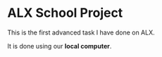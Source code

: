 # ALX School Project

This is the first advanced task I have done on ALX.


It is done using our __local computer__.